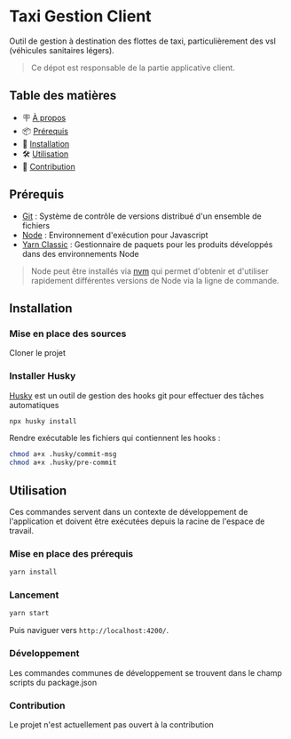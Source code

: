 # Taxi Gestion Client

Outil de gestion à destination des flottes de taxi, particulièrement des vsl (véhicules sanitaires légers).

> Ce dépot est responsable de la partie applicative client.

## Table des matières

- 🪧 [À propos](#à-propos)
- 📦 [Prérequis](#prérequis)
- 🚀 [Installation](#installation)
- 🛠️ [Utilisation](#utilisation)
- 🤝 [Contribution](#contribution)

## Prérequis

- [Git](https://git-scm.com/) : Système de contrôle de versions distribué d'un ensemble de fichiers
- [Node](https://nodejs.org/) : Environnement d'exécution pour Javascript
- [Yarn Classic](https://classic.yarnpkg.com) : Gestionnaire de paquets pour les produits développés dans des environnements Node

> Node peut être installés via [nvm](https://github.com/nvm-sh/nvm) qui permet d'obtenir et d'utiliser rapidement différentes versions de Node via la ligne de commande.

## Installation

### Mise en place des sources

Cloner le projet

### Installer Husky

[Husky](https://typicode.github.io/husky) est un outil de gestion des hooks git pour effectuer des tâches automatiques

```bash
npx husky install
```

Rendre exécutable les fichiers qui contiennent les hooks :

```bash
chmod a+x .husky/commit-msg
chmod a+x .husky/pre-commit
```

## Utilisation

Ces commandes servent dans un contexte de développement de l'application et doivent être exécutées depuis la racine de l'espace de travail.

### Mise en place des prérequis

```bash
yarn install
```

### Lancement

```bash
yarn start
```

Puis naviguer vers `http://localhost:4200/`.

### Développement

Les commandes communes de développement se trouvent dans le champ scripts du package.json

### Contribution

Le projet n'est actuellement pas ouvert à la contribution
